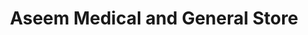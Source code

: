 ---
title: "Aseem Medical and General Store"
url: /karachi/aseem-medical-and-general-store/
shop: medical supply
---
